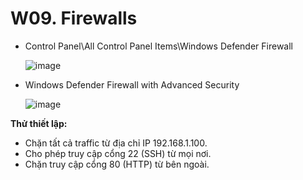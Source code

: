 
# W09. Firewalls

- Control Panel\All Control Panel Items\Windows Defender Firewall

  ![image](https://github.com/user-attachments/assets/41e4a1a7-4375-41b8-a2b4-a5402013801e)


- Windows Defender Firewall with Advanced Security

  ![image](https://github.com/user-attachments/assets/f200f2c8-635f-444a-8228-8735ae4ff5e8)

**Thử thiết lập:**  
- Chặn tất cả traffic từ địa chỉ IP 192.168.1.100.
- Cho phép truy cập cổng 22 (SSH) từ mọi nơi.
- Chặn truy cập cổng 80 (HTTP) từ bên ngoài.

